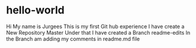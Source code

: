# hello-world

Hi My name is Jurgees
This is my first Git hub experience
I have create a New Repository Master
Under that I have created a Branch readme-edits
In the Branch am adding my comments in readme.md file
